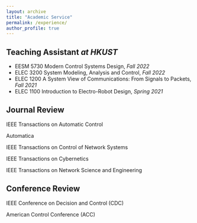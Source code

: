 ```yaml
---
layout: archive
title: "Academic Service"
permalink: /experience/
author_profile: true
---
```

**Teaching Assistant** _at HKUST_
------
- EESM 5730 Modern Control Systems Design, *Fall 2022*
- ELEC 3200 System Modeling, Analysis and Control, *Fall 2022*
- ELEC 1200 A System View of Communications: From Signals to Packets, *Fall 2021*
- ELEC 1100 Introduction to Electro-Robot Design, *Spring 2021*

**Journal Review**
------
IEEE Transactions on Automatic Control

Automatica

IEEE Transactions on Control of Network Systems

IEEE Transactions on Cybernetics

IEEE Transactions on Network Science and Engineering

**Conference Review**
------
IEEE Conference on Decision and Control (CDC)

American Control Conference (ACC)
